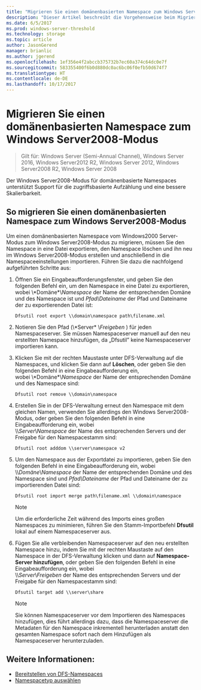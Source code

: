 ```yaml
---
title: "Migrieren Sie einen domänenbasierten Namespace zum Windows Server2008-Modus"
description: "Dieser Artikel beschreibt die Vorgehensweise beim Migrieren eines domänenbasierten Namespaces zum Windows Server2008-Modus"
ms.date: 6/5/2017
ms.prod: windows-server-threshold
ms.technology: storage
ms.topic: article
author: JasonGerend
manager: brianlic
ms.author: jgerend
ms.openlocfilehash: 1ef356e4f2abccb375732b7ec60a374c64dc0e7f
ms.sourcegitcommit: 583355400f6b0d880dc0ac6bc06f0efb50d674f7
ms.translationtype: HT
ms.contentlocale: de-DE
ms.lasthandoff: 10/17/2017
---
```

# <a name="migrate-a-domain-based-namespace-to-windows-server-2008-mode"></a>Migrieren Sie einen domänenbasierten Namespace zum Windows Server2008-Modus

> Gilt für: Windows Server (Semi-Annual Channel), Windows Server 2016, Windows Server2012 R2, Windows Server 2012, Windows Server2008 R2, Windows Server 2008

Der Windows Server2008-Modus für domänenbasierte Namespaces unterstützt Support für die zugriffsbasierte Aufzählung und eine bessere Skalierbarkeit.

## <a name="to-migrate-a-domain-based-namespace-to-windows-server-2008-mode"></a>So migrieren Sie einen domänenbasierten Namespace zum Windows Server2008-Modus

Um einen domänenbasierten Namespace vom Windows2000 Server-Modus zum Windows Server2008-Modus zu migrieren, müssen Sie den Namespace in eine Datei exportieren, den Namespace löschen und ihn neu im Windows Server2008-Modus erstellen und anschließend in die Namespaceeinstellungen importieren. Führen Sie dazu die nachfolgend aufgeführten Schritte aus:

1.  Öffnen Sie ein Eingabeaufforderungsfenster, und geben Sie den folgenden Befehl ein, um den Namespace in eine Datei zu exportieren, wobei \\\*Domäne*\\*Namespace* der Name der entsprechenden Domäne und des Namespace ist und *Pfad\\Dateiname* der Pfad und Dateiname der zu exportierenden Datei ist:
     ```
     Dfsutil root export \\domain\namespace path\filename.xml 
     ```
2.  Notieren Sie den Pfad (\\\*Server* \\*Freigeben* ) für jeden Namespaceserver. Sie müssen Namespaceserver manuell auf den neu erstellten Namespace hinzufügen, da „Dfsutil” keine Namespaceserver importieren kann.
3.  Klicken Sie mit der rechten Maustaste unter DFS-Verwaltung auf die Namespaces, und klicken Sie dann auf **Löschen**, oder geben Sie den folgenden Befehl in eine Eingabeaufforderung ein, <br /> wobei \\\*Domäne*\\*Namespace* der Name der entsprechenden Domäne und des Namespace sind:
     ```
     Dfsutil root remove \\domain\namespace
     ```
4.  Erstellen Sie in der DFS-Verwaltung erneut den Namespace mit dem gleichen Namen, verwenden Sie allerdings den Windows Server2008-Modus, oder geben Sie den folgenden Befehl in eine Eingabeaufforderung ein, wobei <br /> \\\\*Server*\\*Namespace* der Name des entsprechenden Servers und der Freigabe für den Namespacestamm sind:
     ```
     Dfsutil root adddom \\server\namespace v2
     ```
5.  Um den Namespace aus der Exportdatei zu importieren, geben Sie den folgenden Befehl in eine Eingabeaufforderung ein, wobei <br /> \\\\*Domäne*\\*Namespace* der Name der entsprechenden Domäne und des Namespace sind und *Pfad\\Dateiname* der Pfad und Dateiname der zu importierenden Datei sind:
     ```
     Dfsutil root import merge path\filename.xml \\domain\namespace
     ```

    > [!NOTE]
    > Um die erforderliche Zeit während des Imports eines großen Namespaces zu minimieren, führen Sie den Stamm-Importbefehl **Dfsutil** lokal auf einem Namespaceserver aus.
6.  Fügen Sie alle verbleibenden Namespaceserver auf den neu erstellten Namespace hinzu, indem Sie mit der rechten Maustaste auf den Namespace in der DFS-Verwaltung klicken und dann auf **Namespace-Server hinzufügen**, oder geben Sie den folgenden Befehl in eine Eingabeaufforderung ein, wobei <br /> \\\\*Server*\\*Freigeben* der Name des entsprechenden Servers und der Freigabe für den Namespacestamm sind:
     ```
     Dfsutil target add \\server\share 
     ```

    > [!NOTE]
    > Sie können Namespaceserver vor dem Importieren des Namespaces hinzufügen, dies führt allerdings dazu, dass die Namespaceserver die Metadaten für den Namespace inkrementell herunterladen anstatt den gesamten Namespace sofort nach dem Hinzufügen als Namespaceserver herunterzuladen.

## <a name="see-also"></a>Weitere Informationen:
-   [Bereitstellen von DFS-Namespaces](deploying-dfs-namespaces.md)
-   [Namespacetyp auswählen](choose-a-namespace-type.md)